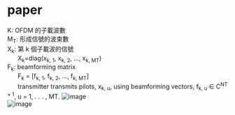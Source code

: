 # paper  
K: OFDM 的子載波數  
M<sub>T</sub>: 形成信號的波束數  
X<sub>k</sub>: 第 k 個子載波的信號  
&nbsp;&nbsp;&nbsp;&nbsp;&nbsp;&nbsp;X<sub>k</sub>=diag(x<sub>k, 1</sub>, x<sub>k, 2</sub>, ..., x<sub>k, MT</sub>)  
F<sub>k</sub>: beamforming matrix  
&nbsp;&nbsp;&nbsp;&nbsp;&nbsp;&nbsp;F<sub>k</sub> = [f<sub>k, 1</sub>, f<sub>k, 2</sub>, ..., f<sub>k, MT</sub>]  
&nbsp;&nbsp;&nbsp;&nbsp;&nbsp;&nbsp;transmitter transmits pilots, x<sub>k, u</sub>, using beamforming vectors, f<sub>k, u</sub> ∈ C<sup>NT × 1</sup>, u = 1, . . . , MT.
![image](https://github.com/OuO333333/paper/assets/37506309/b8983d8c-e74f-43bf-bc59-4331985a281d)  
![image](https://github.com/OuO333333/paper/assets/37506309/105daca3-2646-4971-9ea6-1357282d9354)


